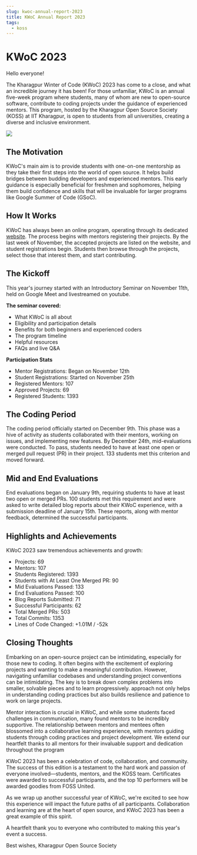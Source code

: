 ```yaml
---
slug: kwoc-annual-report-2023
title: KWoC Annual Report 2023
tags:
  - koss
---
```


# KWoC 2023 

Hello everyone!

The Kharagpur Winter of Code (KWoC) 2023 has come to a close, and what an incredible journey it has been! For those unfamiliar, KWoC is an annual five-week program where students, many of whom are new to open-source software, contribute to coding projects under the guidance of experienced mentors. This program, hosted by the Kharagpur Open Source Society (KOSS) at IIT Kharagpur, is open to students from all universities, creating a diverse and inclusive environment.

![](https://imgur.com/a/9li5W7y)
## The Motivation

KWoC's main aim is to provide students with one-on-one mentorship as they take their first steps into the world of open source. It helps build bridges between budding developers and experienced mentors. This early guidance is especially beneficial for freshmen and sophomores, helping them build confidence and skills that will be invaluable for larger programs like Google Summer of Code (GSoC).

## How It Works

KWoC has always been an online program, operating through its dedicated [website](https://kwoc.kossiitkgp.org/). The process begins with mentors registering their projects. By the last week of November, the accepted projects are listed on the website, and student registrations begin. Students then browse through the projects, select those that interest them, and start contributing.

## The Kickoff

This year's journey started with an Introductory Seminar on November 11th, held on Google Meet and livestreamed on youtube. 

**The seminar covered:**
- What KWoC is all about
- Eligibility and participation details
- Benefits for both beginners and experienced coders
- The program timeline
- Helpful resources
- FAQs and live Q&A

**Participation Stats**
- Mentor Registrations: Began on November 12th
- Student Registrations: Started on November 25th
- Registered Mentors: 107
- Approved Projects: 69
- Registered Students: 1393

## The Coding Period

The coding period officially started on December 9th. This phase was a hive of activity as students collaborated with their mentors, working on issues, and implementing new features. By December 24th, mid-evaluations were conducted. To pass, students needed to have at least one open or merged pull request (PR) in their project. 133 students met this criterion and moved forward.

## Mid and End Evaluations

End evaluations began on January 9th, requiring students to have at least two open or merged PRs. 100 students met this requirement and were asked to write detailed blog reports about their KWoC experience, with a submission deadline of January 15th. These reports, along with mentor feedback, determined the successful participants.

## Highlights and Achievements

KWoC 2023 saw tremendous achievements and growth:

- Projects: 69
- Mentors: 107
- Students Registered: 1393
- Students with At Least One Merged PR: 90
- Mid Evaluations Passed: 133
- End Evaluations Passed: 100
- Blog Reports Submitted: 71
- Successful Participants: 62
- Total Merged PRs: 503
- Total Commits: 1353
- Lines of Code Changed: +1.01M / -52k

## Closing Thoughts

Embarking on an open-source project can be intimidating, especially for those new to coding. It often begins with the excitement of exploring projects and wanting to make a meaningful contribution. However, navigating unfamiliar codebases and understanding project conventions can be intimidating. The key is to break down complex problems into smaller, solvable pieces and to learn progressively.  approach not only helps in understanding coding practices but also builds resilience and patience to work on large projects.

Mentor interaction is crucial in KWoC, and while some students faced challenges in communication, many found mentors to be incredibly supportive. The relationship between mentors and mentees often blossomed into a collaborative learning experience, with mentors guiding students through coding practices and project development. We extend our heartfelt thanks to all mentors for their invaluable support and dedication throughout the program

KWoC 2023 has been a celebration of code, collaboration, and community. The success of this edition is a testament to the hard work and passion of everyone involved—students, mentors, and the KOSS team. Certificates were awarded to successful participants, and the top 10 performers will be awarded goodies from FOSS United.

As we wrap up another successful year of KWoC, we're excited to see how this experience will impact the future paths of all participants. Collaboration and learning are at the heart of open source, and KWoC 2023 has been a great example of this spirit.

A heartfelt thank you to everyone who contributed to making this year's event a success. 

Best wishes,
Kharagpur Open Source Society

